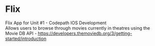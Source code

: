 # Flix
Flix App for Unit #1 - Codepath IOS Development <br/>
Allows users to browse through movies currently in theatres using the Movie DB API - https://developers.themoviedb.org/3/getting-started/introduction
